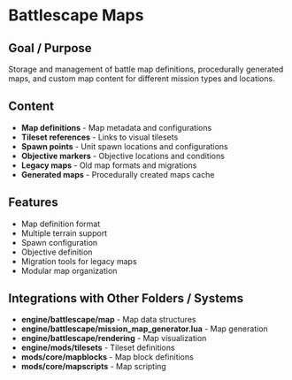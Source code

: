 # Battlescape Maps

## Goal / Purpose
Storage and management of battle map definitions, procedurally generated maps, and custom map content for different mission types and locations.

## Content
- **Map definitions** - Map metadata and configurations
- **Tileset references** - Links to visual tilesets
- **Spawn points** - Unit spawn locations and configurations
- **Objective markers** - Objective locations and conditions
- **Legacy maps** - Old map formats and migrations
- **Generated maps** - Procedurally created maps cache

## Features
- Map definition format
- Multiple terrain support
- Spawn configuration
- Objective definition
- Migration tools for legacy maps
- Modular map organization

## Integrations with Other Folders / Systems
- **engine/battlescape/map** - Map data structures
- **engine/battlescape/mission_map_generator.lua** - Map generation
- **engine/battlescape/rendering** - Map visualization
- **engine/mods/tilesets** - Tileset definitions
- **mods/core/mapblocks** - Map block definitions
- **mods/core/mapscripts** - Map scripting
